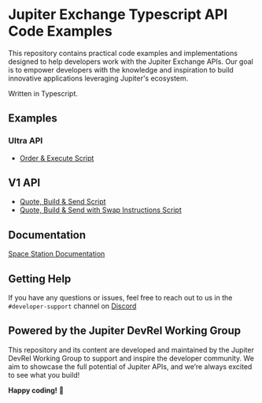 # Jupiter Exchange Typescript API Code Examples

This repository contains practical code examples and implementations designed to help developers work with the Jupiter Exchange APIs. Our goal is to empower developers with the knowledge and inspiration to build innovative applications leveraging Jupiter's ecosystem.

Written in Typescript.

## Examples

### Ultra API

- [Order & Execute Script](examples/ultra/order-execute/README.md)

## V1 API

- [Quote, Build & Send Script](examples/v1/quote-build-send/README.md)
- [Quote, Build & Send with Swap Instructions Script](examples/v1/quote-build-send-with-swap-instructions/README.md)

## Documentation

[Space Station Documentation](https://station.jup.ag/docs/)

## Getting Help

If you have any questions or issues, feel free to reach out to us in the `#developer-support` channel on [Discord](https://discord.com/invite/jup)

## Powered by the Jupiter DevRel Working Group

This repository and its content are developed and maintained by the Jupiter DevRel Working Group to support and inspire the developer community. We aim to showcase the full potential of Jupiter APIs, and we’re always excited to see what you build!

**Happy coding!** 🚀